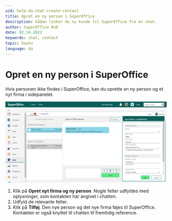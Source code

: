```yaml
---
uid: help-da-chat-create-contact
title: Opret en ny person i SuperOffice
description: Sådan linker du ny kunde til SuperOffice fra en chat.
author: SuperOffice RnD
date: 02.14.2023
keywords: chat, contact
topic: howto
language: da
---
```


# Opret en ny person i SuperOffice

Hvis personen ikke findes i SuperOffice, kan du oprette en ny person og et nyt firma i sidepanelet.

![Du kan tilføje en ny person til SuperOffice CRM via sidepanelet -screenshot][img1]

1. Klik på **Opret nyt firma og ny person**. Nogle felter udfyldes med oplysninger, som kontakten har angivet i chatten.
2. Udfyld de relevante felter.
3. Klik på **Tilføj**. Den nye person og det nye firma føjes til SuperOffice. Kontakten er også knyttet til chatten til fremtidig reference.

<!-- Referenced links -->

<!-- Referenced images -->
[img1]: ../../../media/loc/en/chat/chat-add-new-to-contact.png

